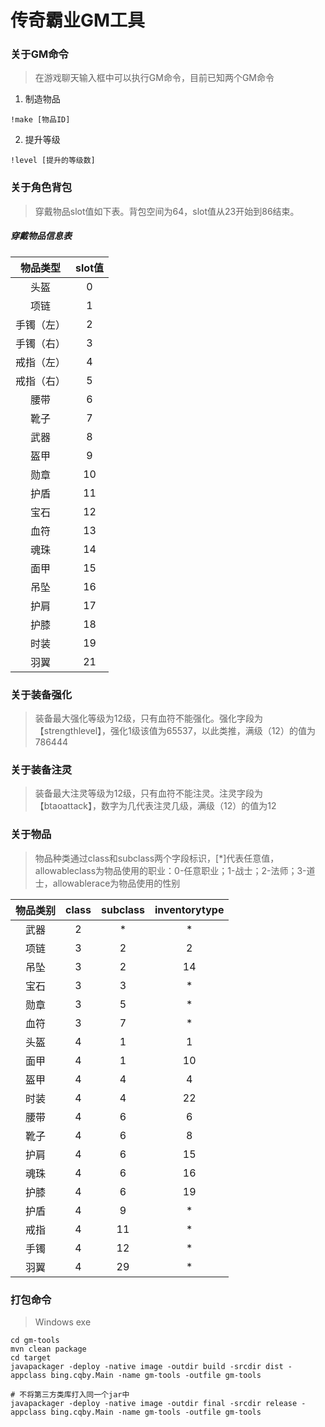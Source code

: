 # 传奇霸业GM工具

### 关于GM命令
> 在游戏聊天输入框中可以执行GM命令，目前已知两个GM命令

1. 制造物品
```
!make [物品ID]
```
2. 提升等级
```
!level [提升的等级数]
```

### 关于角色背包
> 穿戴物品slot值如下表。背包空间为64，slot值从23开始到86结束。

##### 穿戴物品信息表

| 物品类型 | slot值 |
| :------: | :------: |
| 头盔 | 0 |
| 项链 | 1 |
| 手镯（左）| 2 |
| 手镯（右）| 3 |
| 戒指（左）| 4 |
| 戒指（右）| 5 |
| 腰带 | 6 |
| 靴子 | 7 |
| 武器 | 8 |
| 盔甲 | 9 |
| 勋章 | 10 |
| 护盾 | 11 |
| 宝石 | 12 |
| 血符 | 13 |
| 魂珠 | 14 |
| 面甲 | 15 |
| 吊坠 | 16 |
| 护肩 | 17 |
| 护膝 | 18 |
| 时装 | 19 |
| 羽翼 | 21 |

### 关于装备强化
> 装备最大强化等级为12级，只有血符不能强化。强化字段为【strengthlevel】，强化1级该值为65537，以此类推，满级（12）的值为786444

### 关于装备注灵
> 装备最大注灵等级为12级，只有血符不能注灵。注灵字段为【btaoattack】，数字为几代表注灵几级，满级（12）的值为12

### 关于物品
> 物品种类通过class和subclass两个字段标识，[*]代表任意值，allowableclass为物品使用的职业：0-任意职业；1-战士；2-法师；3-道士，allowablerace为物品使用的性别

| 物品类别 | class | subclass | inventorytype |
| :------: | :------: | :------: | :------: |
| 武器 | 2 | * | * |
| 项链 | 3 | 2 | 2 |
| 吊坠 | 3 | 2 | 14 |
| 宝石 | 3 | 3 | * |
| 勋章 | 3 | 5 | * |
| 血符 | 3 | 7 | * |
| 头盔 | 4 | 1 | 1 |
| 面甲 | 4 | 1 | 10 |
| 盔甲 | 4 | 4 | 4 |
| 时装 | 4 | 4 | 22 |
| 腰带 | 4 | 6 | 6 |
| 靴子 | 4 | 6 | 8 |
| 护肩 | 4 | 6 | 15 |
| 魂珠 | 4 | 6 | 16 |
| 护膝 | 4 | 6 | 19 |
| 护盾 | 4 | 9 | * |
| 戒指 | 4 | 11 | * |
| 手镯 | 4 | 12 | * |
| 羽翼 | 4 | 29 | * |

### 打包命令
> Windows exe
```
cd gm-tools
mvn clean package
cd target
javapackager -deploy -native image -outdir build -srcdir dist -appclass bing.cqby.Main -name gm-tools -outfile gm-tools

# 不将第三方类库打入同一个jar中
javapackager -deploy -native image -outdir final -srcdir release -appclass bing.cqby.Main -name gm-tools -outfile gm-tools
```